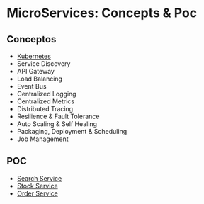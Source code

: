 # MicroServices: Concepts & Poc

## Conceptos

- [Kubernetes](Kubernetes.md)
- Service Discovery
- API Gateway
- Load Balancing
- Event Bus
- Centralized Logging
- Centralized Metrics
- Distributed Tracing
- Resilience & Fault Tolerance
- Auto Scaling & Self Healing
- Packaging, Deployment & Scheduling
- Job Management

## POC

- [Search Service](SearchService/README.md)
- [Stock Service](StockService/README.md)
- [Order Service](OrderService/README.md)